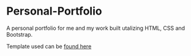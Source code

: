 # Personal-Portfolio

A personal portfolio for me and my work built utalizing HTML, CSS and Bootstrap.

Template used can be [found here](https://bootstrapmade.com/iportfolio-bootstrap-portfolio-websites-template/download/)

